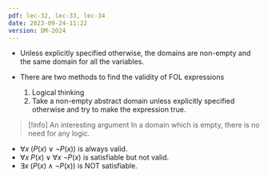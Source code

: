 ```yaml
---
pdf: lec-32, lec-33, lec-34
date: 2023-09-24-11:22
version: DM-2024
---
```

- Unless explicitly specified otherwise, the domains are non-empty and the same domain for all the variables.

- There are two methods to find the validity of FOL expressions
	1. Logical thinking 
	2. Take a non-empty abstract domain unless explicitly specified otherwise and try to make the expression true.

> [!info] An interesting argument
> In a domain which is empty, there is no need for any logic.

- $\forall x\; (P(x) \lor \neg P(x))$ is always valid.
- $\forall x\; P(x) \lor \forall x\; \neg P(x)$ is satisfiable but not valid.
- $\exists x\;(P(x) \land \neg P(x))$ is NOT satisfiable.